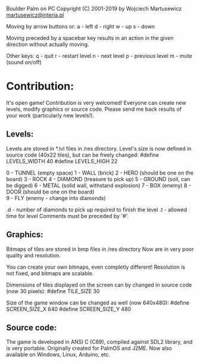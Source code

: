 Boulder Palm on PC
Copyright (C) 2001-2019 by Wojciech Martusewicz <martusewicz@interia.pl>

Moving by arrow buttons or:
a - left
d - right
w - up
s - down

Moving preceded by a spacebar key results in an action in the given direction without actually moving.

Other keys:
q - quit
r - restart level
n - next level
p - previous level
m - mute (sound on/off)

Contribution:
============

It's open game! Contribution is very welcomed!
Everyone can create new levels, modify graphics or source code.
Please send me back results of your work (particularly new levels!).

Levels:
------
Levels are stored in *.lvl files in /res directory.
Level's size is now defined in source code (40x22 tiles), but can be freely changed:
    #define LEVELS_WIDTH    40
    #define LEVELS_HIGH     22

0 - TUNNEL (empty space)
1 - WALL (brick)
2 - HERO (should be one on the board)
3 - ROCK
4 - DIAMOND (treasure to pick up)
5 - GROUND (soil, can be digged)
6 - METAL (solid wall, withstand explosion)
7 - BOX (enemy)
8 - DOOR (should be one on the board)  
9 - FLY (enemy - change into diamonds)

.d - number of diamonds to pick up required to finish the level
.t - allowed time for level
Comments must be preceded by '#'.

Graphics:
--------
Bitmaps of tiles are stored in bmp files in /res directory
Now are in very poor quality and resolution.

You can create your own bitmaps, even completly different!
Resolution is not fixed, and bitmaps are scalable.

Dimensions of tiles displayed on the screen can by changed in source code (now 30 pixels):
    #define TILE_SIZE       30

Size of the game window can be changed as well (now 640x480):
    #define SCREEN_SIZE_X   640
    #define SCREEN_SIZE_Y   480

Source code:
-----------
The game is developed in ANSI C (C89), compiled against SDL2 library, and is very portable.
Originally created for PalmOS and J2ME. Now also available on Windows, Linux, Arduino, etc.
